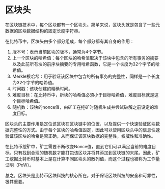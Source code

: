 # 区块头

在区块链技术中，每个区块都有一个区块头。简单来说，区块头就是包含了一些元数据的区块数据结构的固定长度字符串。

在比特币中，区块头由多个部分组成，每个部分都有其自身的作用：

1. 版本号：表示当前区块的版本，通常为4个字节。
2. 上一个区块的哈希值：每个区块的哈希值取决于该块中包含的所有事务的摘要以及此前所有块的前序块摘要的专用哈希函数，它是一个长度为32个字节的哈希值。
3. Merkle根哈希：用于验证该区块中包含的所有事务的完整性，同样是一个长度为32个字节的哈希值。
4. 时间戳：该块创建的精确时间。
5. 难度目标：在比特币中，新块的哈希值必须小于目标哈希值，难度目标就是这个目标哈希值。
6. 随机数：该块的nonce值，由矿工在挖矿时随机生成并尝试破解之前设定的难度目标。

区块头的主要作用是定位该区块在区块链中的位置，以及提供一个快速验证区块数据完整性的方式。由于每个区块的哈希值固定，因此可以使用区块头中的信息快速验证该区块的哈希是否正确，从而保证该区块数据的完整性，权威性和准确性。

在比特币挖矿中，矿工需要不断改变Nonce值，直到它们可以满足当前的难度目标。只有找到合理的随机数才能打包该区块并将其添加到区块链的末尾。因此，矿工挖掘比特币时基本上是在计算不同区块头的散列值，而这个过程也被称为工作量证明（PoW）。

总之，区块头是比特币区块科技的核心所在，对于保证区块科技的安全和可靠性，极其重要。